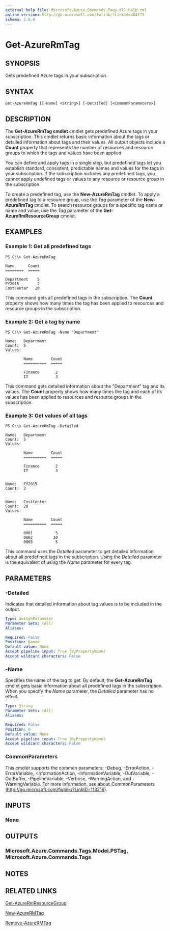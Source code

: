 ```yaml
---
external help file: Microsoft.Azure.Commands.Tags.dll-help.xml
online version: http://go.microsoft.com/fwlink/?LinkId=404173
schema: 2.0.0
---
```


# Get-AzureRmTag

## SYNOPSIS
Gets predefined Azure tags in your subscription.

## SYNTAX

```
Get-AzureRmTag [[-Name] <String>] [-Detailed] [<CommonParameters>]
```

## DESCRIPTION
The **Get-AzureRmTag cmdlet** cmdlet gets predefined Azure tags in your subscription.
This cmdlet returns basic information about the tags or detailed information about tags and their values.
All output objects include a **Count** property that represents the number of resources and resource groups to which the tags and values have been applied.

You can define and apply tags in a single step, but predefined tags let you establish standard, consistent, predictable names and values for the tags in your subscription.
If the subscription includes any predefined tags, you cannot apply undefined tags or values to any resource or resource group in the subscription.

To create a predefined tag, use the **New-AzureRmTag** cmdlet.
To apply a predefined tag to a resource group, use the *Tag* parameter of the **New-AzureRmTag** cmdlet.
To search resource groups for a specific tag name or name and value, use the *Tag* parameter of the **Get-AzureRmResourceGroup** cmdlet.

## EXAMPLES

### Example 1: Get all predefined tags
```
PS C:\> Get-AzureRmTag

Name      Count
========  =====

Department    5
FY2015        2
CostCenter   20
```

This command gets all predefined tags in the subscription.
The **Count** property shows how many times the tag has been applied to resources and resource groups in the subscription.

### Example 2: Get a tag by name
```
PS C:\> Get-AzureRmTag -Name "Department"

Name:   Department
Count:  5
Values:

        Name        Count
        ==========  =====

        Finance       2
        IT            3
```

This command gets detailed information about the "Department" tag and its values.
The **Count** property shows how many times the tag and each of its values has been applied to resources and resource groups in the subscription.

### Example 3: Get values of all tags
```
PS C:\> Get-AzureRmTag -Detailed

Name:   Department
Count:  5
Values:

        Name        Count
        ==========  =====

        Finance       2
        IT            3


Name:   FY2015
Count:  2


Name:   CostCenter
Count:  20
Values:

        Name        Count
        ==========  =====

        0001          5
        0002         10
        0003          5
```

This command uses the *Detailed* parameter to get detailed information about all predefined tags in the subscription.
Using the *Detailed* parameter is the equivalent of using the *Name* parameter for every tag.

## PARAMETERS

### -Detailed
Indicates that detailed information about tag values is to be included in the output.

```yaml
Type: SwitchParameter
Parameter Sets: (All)
Aliases:

Required: False
Position: Named
Default value: None
Accept pipeline input: True (ByPropertyName)
Accept wildcard characters: False
```

### -Name
Specifies the name of the tag to get.
By default, the **Get-AzureRmTag** cmdlet gets basic information about all predefined tags in the subscription.
When you specify the *Name* parameter, the *Detailed* parameter has no effect.

```yaml
Type: String
Parameter Sets: (All)
Aliases:

Required: False
Position: 0
Default value: None
Accept pipeline input: True (ByPropertyName)
Accept wildcard characters: False
```

### CommonParameters
This cmdlet supports the common parameters: -Debug, -ErrorAction, -ErrorVariable, -InformationAction, -InformationVariable, -OutVariable, -OutBuffer, -PipelineVariable, -Verbose, -WarningAction, and -WarningVariable. For more information, see about_CommonParameters (http://go.microsoft.com/fwlink/?LinkID=113216).

## INPUTS

### None

## OUTPUTS

### Microsoft.Azure.Commands.Tags.Model.PSTag, Microsoft.Azure.Commands.Tags

## NOTES

## RELATED LINKS

[Get-AzureRmResourceGroup](https://docs.microsoft.com/powershell/module/azurerm.resources/get-azurermresourcegroup)

[New-AzureRMTag](./New-AzureRmTag.md)

[Remove-AzureRMTag](./Remove-AzureRmTag.md)
